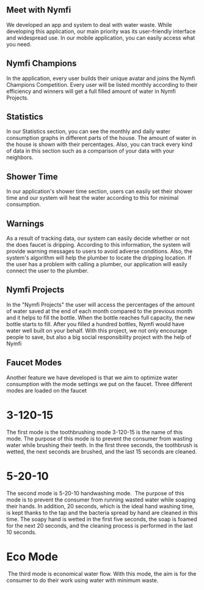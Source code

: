##  Meet with Nymfi
 We developed an app and system to deal with water waste. While developing this application, our main priority was its user-friendly interface and widespread use. In our mobile application, you can easily access what you need. 

## Nymfi Champions
In the application, every user builds their unique avatar and joins the Nymfi Champions Competition. Every user will be listed monthly according to their efficiency and winners will get a full filled amount of water in Nymfi Projects.

## Statistics
In our Statistics section, you can see the monthly and daily water consumption graphs in different parts of the house. The amount of water in the house is shown with their percentages. Also, you can track every kind of data in this section such as a comparison of your data with your neighbors.


## Shower Time
In our application's shower time section, users can easily set their shower time and our system will heat the water according to this for minimal consumption. 

## Warnings
As a result of tracking data, our system can easily decide whether or not the does faucet is dripping. According to this information, the system will provide warning messages to users to avoid adverse conditions. Also, the system's algorithm will help the plumber to locate the dripping location. If the user has a problem with calling a plumber, our application will easily connect the user to the plumber.

## Nymfi Projects
In the "Nymfi Projects" the user will access the percentages of the amount of water saved at the end of each month compared to the previous month and it helps to fill the bottle. When the bottle reaches full capacity, the new bottle starts to fill. After you filled a hundred bottles, Nymfi would have water well built on your behalf. With this project, we not only encourage people to save, but also a big social responsibility project with the help of Nymfi

## Faucet Modes
Another feature we have developed is that we aim to optimize water consumption with the mode settings we put on the faucet. Three different modes are loaded on the faucet

# 3-120-15
The first mode is the toothbrushing mode 3-120-15 is the name of this mode. The purpose of this mode is to prevent the consumer from wasting water while brushing their teeth. In the first three seconds, the toothbrush is wetted, the next seconds are brushed, and the last 15 seconds are cleaned. 

# 5-20-10
The second mode is 5-20-10 handwashing mode.  The purpose of this mode is to prevent the consumer from running wasted water while soaping their hands. In addition, 20 seconds, which is the ideal hand washing time, is kept thanks to the tap and the bacteria spread by hand are cleaned in this time. The soapy hand is wetted in the first five seconds, the soap is foamed for the next 20 seconds, and the cleaning process is performed in the last 10 seconds.

# Eco Mode
 The third mode is economical water flow. With this mode, the aim is for the consumer to do their work using water with minimum waste.
